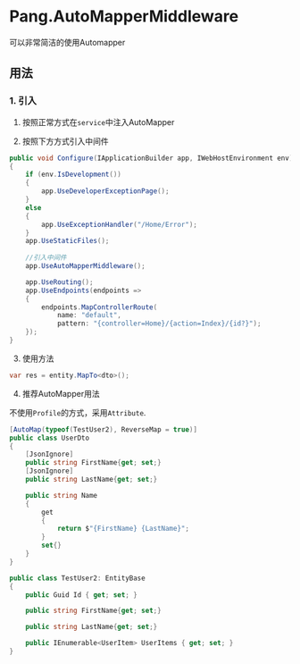 # Pang.AutoMapperMiddleware

可以非常简洁的使用Automapper

## 用法

### 1. 引入

1. 按照正常方式在`service`中注入AutoMapper

2. 按照下方方式引入中间件

```csharp
public void Configure(IApplicationBuilder app, IWebHostEnvironment env)
{
    if (env.IsDevelopment())
    {
        app.UseDeveloperExceptionPage();
    }
    else
    {
        app.UseExceptionHandler("/Home/Error");
    }
    app.UseStaticFiles();
    
    //引入中间件
    app.UseAutoMapperMiddleware();

    app.UseRouting();
    app.UseEndpoints(endpoints =>
    {
        endpoints.MapControllerRoute(
            name: "default",
            pattern: "{controller=Home}/{action=Index}/{id?}");
    });
}
```

3. 使用方法

```csharp
var res = entity.MapTo<dto>();
```

4. 推荐AutoMapper用法

不使用`Profile`的方式，采用`Attribute`.

```csharp
[AutoMap(typeof(TestUser2), ReverseMap = true)]
public class UserDto
{
    [JsonIgnore]
    public string FirstName{get; set;}
    [JsonIgnore]
    public string LastName{get; set;}

    public string Name
    {
        get
        {
            return $"{FirstName} {LastName}";
        }
        set{}
    }
}
```

```csharp
public class TestUser2: EntityBase
{
    public Guid Id { get; set; }

    public string FirstName{get; set;}

    public string LastName{get; set;}

    public IEnumerable<UserItem> UserItems { get; set; }
}
```
